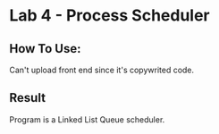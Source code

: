 # Lab 4 - Process Scheduler

## How To Use:
Can't upload front end since it's copywrited code.

## Result
Program is a Linked List Queue scheduler.
